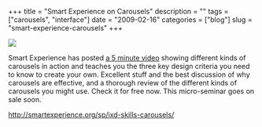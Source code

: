 +++
title = "Smart Experience on Carousels"
description = ""
tags = ["carousels", "interface"]
date = "2009-02-16"
categories = ["blog"]
slug = "smart-experience-carousels"
+++



  <div class="notebook-screenshot"><a href="http://smartexperience.org/sp/ixd-skills-carousels/"><img src="//media.konigi.com/bluga/wt4999572a9af98.jpg"/></a></div><p>Smart Experience has posted <a href="http://smartexperience.org/sp/ixd-skills-carousels/">a 5 minute video</a> showing different kinds of carousels in action and teaches you the three key design criteria you need to know to create your own. Excellent stuff and the best discussion of why carousels are effective, and a thorough review of the different kinds of carousels you might use. Check it for free now. This micro-seminar goes on sale soon.</p>
    
  <a href="http://smartexperience.org/sp/ixd-skills-carousels/">http://smartexperience.org/sp/ixd-skills-carousels/</a>
